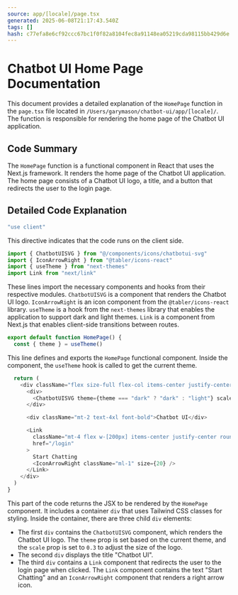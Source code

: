 ```yaml
---
source: app/[locale]/page.tsx
generated: 2025-06-08T21:17:43.540Z
tags: []
hash: c77efa8e6cf92ccc67bc1f0f82a8104fec8a91148ea05219cda98115bb429d6e
---
```


# Chatbot UI Home Page Documentation

This document provides a detailed explanation of the `HomePage` function in the `page.tsx` file located in `/Users/garymason/chatbot-ui/app/[locale]/`. The function is responsible for rendering the home page of the Chatbot UI application.

## Code Summary

The `HomePage` function is a functional component in React that uses the Next.js framework. It renders the home page of the Chatbot UI application. The home page consists of a Chatbot UI logo, a title, and a button that redirects the user to the login page.

## Detailed Code Explanation

```ts
"use client"
```

This directive indicates that the code runs on the client side.

```ts
import { ChatbotUISVG } from "@/components/icons/chatbotui-svg"
import { IconArrowRight } from "@tabler/icons-react"
import { useTheme } from "next-themes"
import Link from "next/link"
```

These lines import the necessary components and hooks from their respective modules. `ChatbotUISVG` is a component that renders the Chatbot UI logo. `IconArrowRight` is an icon component from the `@tabler/icons-react` library. `useTheme` is a hook from the `next-themes` library that enables the application to support dark and light themes. `Link` is a component from Next.js that enables client-side transitions between routes.

```ts
export default function HomePage() {
  const { theme } = useTheme()
```

This line defines and exports the `HomePage` functional component. Inside the component, the `useTheme` hook is called to get the current theme.

```ts
  return (
    <div className="flex size-full flex-col items-center justify-center">
      <div>
        <ChatbotUISVG theme={theme === "dark" ? "dark" : "light"} scale={0.3} />
      </div>

      <div className="mt-2 text-4xl font-bold">Chatbot UI</div>

      <Link
        className="mt-4 flex w-[200px] items-center justify-center rounded-md bg-blue-500 p-2 font-semibold"
        href="/login"
      >
        Start Chatting
        <IconArrowRight className="ml-1" size={20} />
      </Link>
    </div>
  )
}
```

This part of the code returns the JSX to be rendered by the `HomePage` component. It includes a container `div` that uses Tailwind CSS classes for styling. Inside the container, there are three child `div` elements:

- The first `div` contains the `ChatbotUISVG` component, which renders the Chatbot UI logo. The `theme` prop is set based on the current theme, and the `scale` prop is set to `0.3` to adjust the size of the logo.
- The second `div` displays the title "Chatbot UI".
- The third `div` contains a `Link` component that redirects the user to the login page when clicked. The `Link` component contains the text "Start Chatting" and an `IconArrowRight` component that renders a right arrow icon.